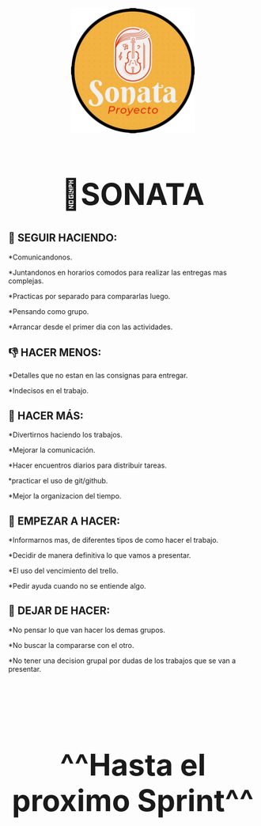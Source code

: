 
<div align="center">
    <img width="250px" src="/public/img/logo/logo1.png" alt="Logo Sonata">
    <h1 text-aling="center" style="font-size: 60px;"> 🎼SONATA <h1>
</div>

<h2>💪 SEGUIR HACIENDO:</h2>
<p>*Comunicandonos.</p>
<p>*Juntandonos en horarios comodos para realizar las entregas mas complejas.</p>
<p>*Practicas por separado para compararlas luego.</p>
<p>*Pensando como grupo.</p>
<p>*Arrancar desde el primer dia con las actividades.</p>


<h2>👎 HACER MENOS:</h2>
<p>*Detalles que no estan en las consignas para entregar.</p>
<p>*Indecisos en el trabajo.</p>

<h2>🙌 HACER MÁS:</h2>
<p>*Divertirnos haciendo los trabajos.</p>
<p>*Mejorar la comunicación.</p>
<p>*Hacer encuentros diarios para distribuir tareas.</p>
<p>*practicar el uso de git/github.</p>
<p>*Mejor la organizacion del tiempo.</p>

<h2>🤗 EMPEZAR A HACER:</h2>
<p>*Informarnos mas, de diferentes tipos de como hacer el trabajo.</p>
<p>*Decidir de manera definitiva lo que vamos a presentar.</p>
<p>*El uso del vencimiento del trello.</p>
<p>*Pedir ayuda cuando no se entiende algo.</p>

<h2>🥺 DEJAR DE HACER:</h2>
<p>*No pensar lo que van hacer los demas grupos.</p>
<p>*No buscar la compararse con  el otro.</p>
<p>*No tener una decision grupal por dudas de los trabajos que se van a presentar.</p>
<br>
<br>
<br>
<div align="center">
    <h1 text-aling="center" style="font-size: 60px;">^^Hasta el proximo Sprint^^ <h1>
</div>

